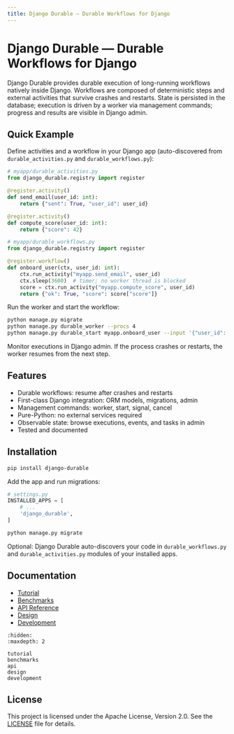 ```yaml
---
title: Django Durable — Durable Workflows for Django
---
```


# Django Durable — Durable Workflows for Django

Django Durable provides durable execution of long-running workflows natively inside Django. Workflows are composed of deterministic steps and external activities that survive crashes and restarts. State is persisted in the database; execution is driven by a worker via management commands; progress and results are visible in Django admin.

## Quick Example

Define activities and a workflow in your Django app (auto-discovered from `durable_activities.py` and `durable_workflows.py`):

```python
# myapp/durable_activities.py
from django_durable.registry import register

@register.activity()
def send_email(user_id: int):
    return {"sent": True, "user_id": user_id}

@register.activity()
def compute_score(user_id: int):
    return {"score": 42}
```

```python
# myapp/durable_workflows.py
from django_durable.registry import register

@register.workflow()
def onboard_user(ctx, user_id: int):
    ctx.run_activity("myapp.send_email", user_id)
    ctx.sleep(3600)  # timer; no worker thread is blocked
    score = ctx.run_activity("myapp.compute_score", user_id)
    return {"ok": True, "score": score["score"]}
```

Run the worker and start the workflow:

```bash
python manage.py migrate
python manage.py durable_worker --procs 4
python manage.py durable_start myapp.onboard_user --input '{"user_id": 7}'
```

Monitor executions in Django admin. If the process crashes or restarts, the worker resumes from the next step.

## Features

- Durable workflows: resume after crashes and restarts
- First-class Django integration: ORM models, migrations, admin
- Management commands: worker, start, signal, cancel
- Pure-Python: no external services required
- Observable state: browse executions, events, and tasks in admin
- Tested and documented

## Installation

```bash
pip install django-durable
```

Add the app and run migrations:

```python
# settings.py
INSTALLED_APPS = [
    # ...
    'django_durable',
]
```

```bash
python manage.py migrate
```

Optional: Django Durable auto-discovers your code in `durable_workflows.py` and `durable_activities.py` modules of your installed apps.

## Documentation

- [Tutorial](tutorial.md)
- [Benchmarks](benchmarks.md)
- [API Reference](api.md)
- [Design](design.md)
- [Development](development.md)

```{toctree}
:hidden:
:maxdepth: 2

tutorial
benchmarks
api
design
development
```

## License

This project is licensed under the Apache License, Version 2.0. See the [LICENSE](../LICENSE) file for details.
